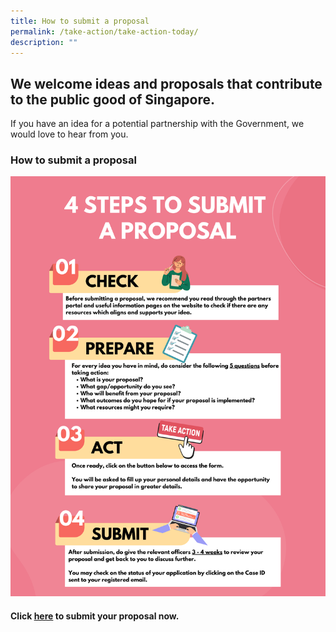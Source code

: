 ```yaml
---
title: How to submit a proposal
permalink: /take-action/take-action-today/
description: ""
---
```

## We welcome ideas and proposals that contribute to the public good of Singapore.

If you have an idea for a potential partnership with the Government, we would love to hear from you.


### How to submit a proposal 

![](/images/Partners%20portal/proposal.png)

#### Click [here](https://go.gov.sg/takeactiontoday) to submit your proposal now.